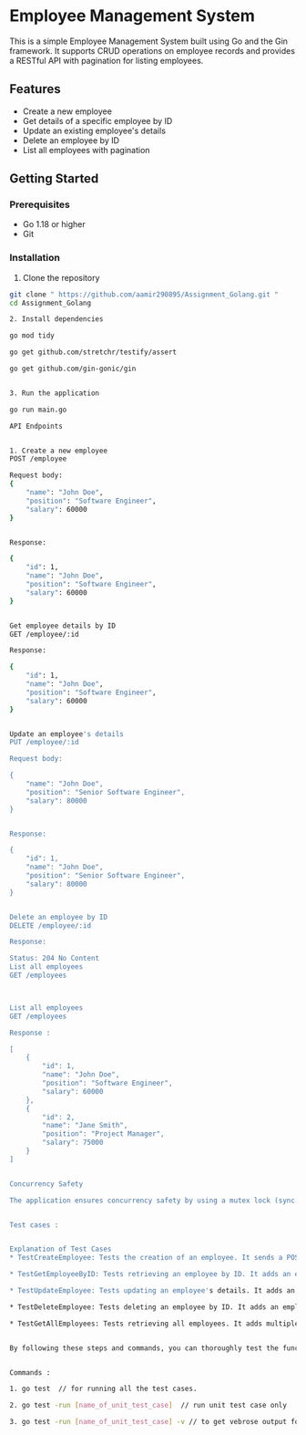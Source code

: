# Employee Management System

This is a simple Employee Management System built using Go and the Gin framework. It supports CRUD operations on employee records and provides a RESTful API with pagination for listing employees.

## Features

- Create a new employee
- Get details of a specific employee by ID
- Update an existing employee's details
- Delete an employee by ID
- List all employees with pagination

## Getting Started

### Prerequisites

- Go 1.18 or higher
- Git

### Installation

1. Clone the repository

```bash
git clone " https://github.com/aamir290895/Assignment_Golang.git "
cd Assignment_Golang

2. Install dependencies

go mod tidy

go get github.com/stretchr/testify/assert

go get github.com/gin-gonic/gin


3. Run the application

go run main.go

API Endpoints


1. Create a new employee
POST /employee

Request body: 
{
    "name": "John Doe",
    "position": "Software Engineer",
    "salary": 60000
}


Response:

{
    "id": 1,
    "name": "John Doe",
    "position": "Software Engineer",
    "salary": 60000
}


Get employee details by ID
GET /employee/:id

Response:

{
    "id": 1,
    "name": "John Doe",
    "position": "Software Engineer",
    "salary": 60000
}


Update an employee's details
PUT /employee/:id

Request body:

{
    "name": "John Doe",
    "position": "Senior Software Engineer",
    "salary": 80000
}


Response:

{
    "id": 1,
    "name": "John Doe",
    "position": "Senior Software Engineer",
    "salary": 80000
}


Delete an employee by ID
DELETE /employee/:id

Response:

Status: 204 No Content
List all employees
GET /employees



List all employees
GET /employees

Response : 

[
    {
        "id": 1,
        "name": "John Doe",
        "position": "Software Engineer",
        "salary": 60000
    },
    {
        "id": 2,
        "name": "Jane Smith",
        "position": "Project Manager",
        "salary": 75000
    }
]


Concurrency Safety

The application ensures concurrency safety by using a mutex lock (sync.Mutex) around read and write operations on the in-memory employee store.


Test cases :


Explanation of Test Cases
* TestCreateEmployee: Tests the creation of an employee. It sends a POST request to create an employee and checks if the response status is 201 Created and if the employee details match.

* TestGetEmployeeByID: Tests retrieving an employee by ID. It adds an employee to the in-memory store, sends a GET request to retrieve the employee, and checks if the response matches the stored employee.

* TestUpdateEmployee: Tests updating an employee's details. It adds an employee to the store, sends a PUT request to update the employee, and checks if the updated details match the response.

* TestDeleteEmployee: Tests deleting an employee by ID. It adds an employee to the store, sends a DELETE request, and checks if the employee is removed from the store.

* TestGetAllEmployees: Tests retrieving all employees. It adds multiple employees to the store, sends a GET request to retrieve all employees, and checks if the response contains all the stored employees.


By following these steps and commands, you can thoroughly test the functionalities of your Go application and ensure that all CRUD operations work correctly.


Commands :

1. go test  // for running all the test cases.

2. go test -run [name_of_unit_test_case]  // run unit test case only

3. go test -run [name_of_unit_test_case] -v // to get vebrose output for unit test case.







